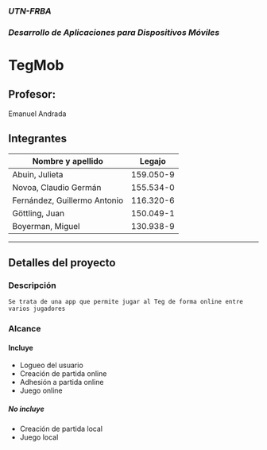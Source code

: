 ### *UTN-FRBA*
### *Desarrollo de Aplicaciones para Dispositivos Móviles*

# TegMob


## Profesor:
Emanuel Andrada

## Integrantes
| Nombre y apellido | Legajo |
| ---------------- | -------- |
| Abuin, Julieta | 159.050-9 |
| Novoa, Claudio Germán | 155.534-0 |
| Fernández, Guillermo Antonio | 116.320-6 |
| Göttling, Juan | 150.049-1 |
| Boyerman, Miguel |130.938-9 |

----

## Detalles del proyecto

### Descripción
    Se trata de una app que permite jugar al Teg de forma online entre varios jugadores

### Alcance
#### Incluye
- Logueo del usuario
- Creación de partida online
- Adhesión a partida online
- Juego online

##### No incluye
- Creación de partida local
- Juego local

